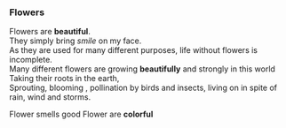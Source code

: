 ### Flowers

Flowers are **beautiful**.  
They simply bring *smile* on my face.  
As they are used for many different purposes, life without flowers is incomplete.  
Many different flowers are growing **beautifully** and strongly in this world  
Taking their roots in the earth,  
Sprouting, blooming , pollination by birds and insects, living on in spite of rain, wind and storms.

Flower smells good
Flower are **colorful**

